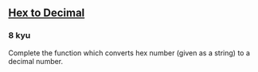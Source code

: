 <h2><a href=https://www.codewars.com/kata/57a4d500e298a7952100035d/train/csharp target="_blank">Hex to Decimal</a></h2><h3>8 kyu</h3><p>Complete the function which converts hex number (given as a string) to a decimal number.</p>